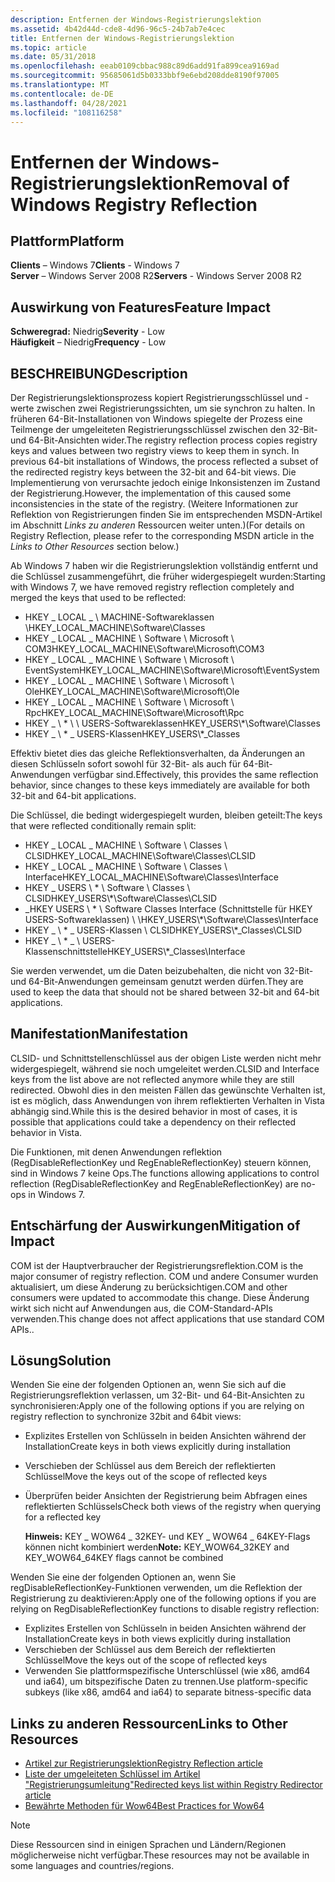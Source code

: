 ```yaml
---
description: Entfernen der Windows-Registrierungslektion
ms.assetid: 4b42d44d-cde8-4d96-96c5-24b7ab7e4cec
title: Entfernen der Windows-Registrierungslektion
ms.topic: article
ms.date: 05/31/2018
ms.openlocfilehash: eeab0109cbbac988c89d6add91fa899cea9169ad
ms.sourcegitcommit: 95685061d5b0333bbf9e6ebd208dde8190f97005
ms.translationtype: MT
ms.contentlocale: de-DE
ms.lasthandoff: 04/28/2021
ms.locfileid: "108116258"
---
```

# <a name="removal-of-windows-registry-reflection"></a><span data-ttu-id="ca2ab-103">Entfernen der Windows-Registrierungslektion</span><span class="sxs-lookup"><span data-stu-id="ca2ab-103">Removal of Windows Registry Reflection</span></span>

## <a name="platform"></a><span data-ttu-id="ca2ab-104">Plattform</span><span class="sxs-lookup"><span data-stu-id="ca2ab-104">Platform</span></span>

<span data-ttu-id="ca2ab-105">**Clients** – Windows 7</span><span class="sxs-lookup"><span data-stu-id="ca2ab-105">**Clients** - Windows 7</span></span>  
<span data-ttu-id="ca2ab-106">**Server** – Windows Server 2008 R2</span><span class="sxs-lookup"><span data-stu-id="ca2ab-106">**Servers** - Windows Server 2008 R2</span></span>  









## <a name="feature-impact"></a><span data-ttu-id="ca2ab-107">Auswirkung von Features</span><span class="sxs-lookup"><span data-stu-id="ca2ab-107">Feature Impact</span></span>

 <span data-ttu-id="ca2ab-108">**Schweregrad:** Niedrig</span><span class="sxs-lookup"><span data-stu-id="ca2ab-108">**Severity** - Low</span></span>  
<span data-ttu-id="ca2ab-109">**Häufigkeit** – Niedrig</span><span class="sxs-lookup"><span data-stu-id="ca2ab-109">**Frequency** - Low</span></span>  





## <a name="description"></a><span data-ttu-id="ca2ab-110">BESCHREIBUNG</span><span class="sxs-lookup"><span data-stu-id="ca2ab-110">Description</span></span>

<span data-ttu-id="ca2ab-111">Der Registrierungslektionsprozess kopiert Registrierungsschlüssel und -werte zwischen zwei Registrierungssichten, um sie synchron zu halten. In früheren 64-Bit-Installationen von Windows spiegelte der Prozess eine Teilmenge der umgeleiteten Registrierungsschlüssel zwischen den 32-Bit- und 64-Bit-Ansichten wider.</span><span class="sxs-lookup"><span data-stu-id="ca2ab-111">The registry reflection process copies registry keys and values between two registry views to keep them in synch. In previous 64-bit installations of Windows, the process reflected a subset of the redirected registry keys between the 32-bit and 64-bit views.</span></span> <span data-ttu-id="ca2ab-112">Die Implementierung von verursachte jedoch einige Inkonsistenzen im Zustand der Registrierung.</span><span class="sxs-lookup"><span data-stu-id="ca2ab-112">However, the implementation of this caused some inconsistencies in the state of the registry.</span></span> <span data-ttu-id="ca2ab-113">(Weitere Informationen zur Reflektion von Registrierungen finden Sie im entsprechenden MSDN-Artikel im Abschnitt *Links zu anderen* Ressourcen weiter unten.)</span><span class="sxs-lookup"><span data-stu-id="ca2ab-113">(For details on Registry Reflection, please refer to the corresponding MSDN article in the *Links to Other Resources* section below.)</span></span>

<span data-ttu-id="ca2ab-114">Ab Windows 7 haben wir die Registrierungslektion vollständig entfernt und die Schlüssel zusammengeführt, die früher widergespiegelt wurden:</span><span class="sxs-lookup"><span data-stu-id="ca2ab-114">Starting with Windows 7, we have removed registry reflection completely and merged the keys that used to be reflected:</span></span>

-   <span data-ttu-id="ca2ab-115">HKEY \_ LOCAL \_ \\ MACHINE-Softwareklassen \\</span><span class="sxs-lookup"><span data-stu-id="ca2ab-115">HKEY\_LOCAL\_MACHINE\\Software\\Classes</span></span>
-   <span data-ttu-id="ca2ab-116">HKEY \_ LOCAL \_ MACHINE \\ Software \\ Microsoft \\ COM3</span><span class="sxs-lookup"><span data-stu-id="ca2ab-116">HKEY\_LOCAL\_MACHINE\\Software\\Microsoft\\COM3</span></span>
-   <span data-ttu-id="ca2ab-117">HKEY \_ LOCAL \_ MACHINE \\ Software \\ Microsoft \\ EventSystem</span><span class="sxs-lookup"><span data-stu-id="ca2ab-117">HKEY\_LOCAL\_MACHINE\\Software\\Microsoft\\EventSystem</span></span>
-   <span data-ttu-id="ca2ab-118">HKEY \_ LOCAL \_ MACHINE \\ Software \\ Microsoft \\ Ole</span><span class="sxs-lookup"><span data-stu-id="ca2ab-118">HKEY\_LOCAL\_MACHINE\\Software\\Microsoft\\Ole</span></span>
-   <span data-ttu-id="ca2ab-119">HKEY \_ LOCAL \_ MACHINE \\ Software \\ Microsoft \\ Rpc</span><span class="sxs-lookup"><span data-stu-id="ca2ab-119">HKEY\_LOCAL\_MACHINE\\Software\\Microsoft\\Rpc</span></span>
-   <span data-ttu-id="ca2ab-120">HKEY \_ \\ \* \\ \\ USERS-Softwareklassen</span><span class="sxs-lookup"><span data-stu-id="ca2ab-120">HKEY\_USERS\\\*\\Software\\Classes</span></span>
-   <span data-ttu-id="ca2ab-121">HKEY \_ \\ \* \_ USERS-Klassen</span><span class="sxs-lookup"><span data-stu-id="ca2ab-121">HKEY\_USERS\\\*\_Classes</span></span>

<span data-ttu-id="ca2ab-122">Effektiv bietet dies das gleiche Reflektionsverhalten, da Änderungen an diesen Schlüsseln sofort sowohl für 32-Bit- als auch für 64-Bit-Anwendungen verfügbar sind.</span><span class="sxs-lookup"><span data-stu-id="ca2ab-122">Effectively, this provides the same reflection behavior, since changes to these keys immediately are available for both 32-bit and 64-bit applications.</span></span>

<span data-ttu-id="ca2ab-123">Die Schlüssel, die bedingt widergespiegelt wurden, bleiben geteilt:</span><span class="sxs-lookup"><span data-stu-id="ca2ab-123">The keys that were reflected conditionally remain split:</span></span>

-   <span data-ttu-id="ca2ab-124">HKEY \_ LOCAL \_ MACHINE \\ Software \\ Classes \\ CLSID</span><span class="sxs-lookup"><span data-stu-id="ca2ab-124">HKEY\_LOCAL\_MACHINE\\Software\\Classes\\CLSID</span></span>
-   <span data-ttu-id="ca2ab-125">HKEY \_ LOCAL \_ MACHINE \\ Software \\ Classes \\ Interface</span><span class="sxs-lookup"><span data-stu-id="ca2ab-125">HKEY\_LOCAL\_MACHINE\\Software\\Classes\\Interface</span></span>
-   <span data-ttu-id="ca2ab-126">HKEY \_ USERS \\ \* \\ Software \\ Classes \\ CLSID</span><span class="sxs-lookup"><span data-stu-id="ca2ab-126">HKEY\_USERS\\\*\\Software\\Classes\\CLSID</span></span>
-   <span data-ttu-id="ca2ab-127">\_HKEY USERS \\ \* \\ Software Classes Interface (Schnittstelle für HKEY USERS-Softwareklassen) \\ \\</span><span class="sxs-lookup"><span data-stu-id="ca2ab-127">HKEY\_USERS\\\*\\Software\\Classes\\Interface</span></span>
-   <span data-ttu-id="ca2ab-128">HKEY \_ \\ \* \_ USERS-Klassen \\ CLSID</span><span class="sxs-lookup"><span data-stu-id="ca2ab-128">HKEY\_USERS\\\*\_Classes\\CLSID</span></span>
-   <span data-ttu-id="ca2ab-129">HKEY \_ \\ \* \_ \\ USERS-Klassenschnittstelle</span><span class="sxs-lookup"><span data-stu-id="ca2ab-129">HKEY\_USERS\\\*\_Classes\\Interface</span></span>

<span data-ttu-id="ca2ab-130">Sie werden verwendet, um die Daten beizubehalten, die nicht von 32-Bit- und 64-Bit-Anwendungen gemeinsam genutzt werden dürfen.</span><span class="sxs-lookup"><span data-stu-id="ca2ab-130">They are used to keep the data that should not be shared between 32-bit and 64-bit applications.</span></span>

## <a name="manifestation"></a><span data-ttu-id="ca2ab-131">Manifestation</span><span class="sxs-lookup"><span data-stu-id="ca2ab-131">Manifestation</span></span>

<span data-ttu-id="ca2ab-132">CLSID- und Schnittstellenschlüssel aus der obigen Liste werden nicht mehr widergespiegelt, während sie noch umgeleitet werden.</span><span class="sxs-lookup"><span data-stu-id="ca2ab-132">CLSID and Interface keys from the list above are not reflected anymore while they are still redirected.</span></span> <span data-ttu-id="ca2ab-133">Obwohl dies in den meisten Fällen das gewünschte Verhalten ist, ist es möglich, dass Anwendungen von ihrem reflektierten Verhalten in Vista abhängig sind.</span><span class="sxs-lookup"><span data-stu-id="ca2ab-133">While this is the desired behavior in most of cases, it is possible that applications could take a dependency on their reflected behavior in Vista.</span></span>

<span data-ttu-id="ca2ab-134">Die Funktionen, mit denen Anwendungen reflektion (RegDisableReflectionKey und RegEnableReflectionKey) steuern können, sind in Windows 7 keine Ops.</span><span class="sxs-lookup"><span data-stu-id="ca2ab-134">The functions allowing applications to control reflection (RegDisableReflectionKey and RegEnableReflectionKey) are no-ops in Windows 7.</span></span>

## <a name="mitigation-of-impact"></a><span data-ttu-id="ca2ab-135">Entschärfung der Auswirkungen</span><span class="sxs-lookup"><span data-stu-id="ca2ab-135">Mitigation of Impact</span></span>

<span data-ttu-id="ca2ab-136">COM ist der Hauptverbraucher der Registrierungsreflektion.</span><span class="sxs-lookup"><span data-stu-id="ca2ab-136">COM is the major consumer of registry reflection.</span></span> <span data-ttu-id="ca2ab-137">COM und andere Consumer wurden aktualisiert, um diese Änderung zu berücksichtigen.</span><span class="sxs-lookup"><span data-stu-id="ca2ab-137">COM and other consumers were updated to accommodate this change.</span></span> <span data-ttu-id="ca2ab-138">Diese Änderung wirkt sich nicht auf Anwendungen aus, die COM-Standard-APIs verwenden.</span><span class="sxs-lookup"><span data-stu-id="ca2ab-138">This change does not affect applications that use standard COM APIs..</span></span>

## <a name="solution"></a><span data-ttu-id="ca2ab-139">Lösung</span><span class="sxs-lookup"><span data-stu-id="ca2ab-139">Solution</span></span>

<span data-ttu-id="ca2ab-140">Wenden Sie eine der folgenden Optionen an, wenn Sie sich auf die Registrierungsreflektion verlassen, um 32-Bit- und 64-Bit-Ansichten zu synchronisieren:</span><span class="sxs-lookup"><span data-stu-id="ca2ab-140">Apply one of the following options if you are relying on registry reflection to synchronize 32bit and 64bit views:</span></span>

-   <span data-ttu-id="ca2ab-141">Explizites Erstellen von Schlüsseln in beiden Ansichten während der Installation</span><span class="sxs-lookup"><span data-stu-id="ca2ab-141">Create keys in both views explicitly during installation</span></span>
-   <span data-ttu-id="ca2ab-142">Verschieben der Schlüssel aus dem Bereich der reflektierten Schlüssel</span><span class="sxs-lookup"><span data-stu-id="ca2ab-142">Move the keys out of the scope of reflected keys</span></span>
-   <span data-ttu-id="ca2ab-143">Überprüfen beider Ansichten der Registrierung beim Abfragen eines reflektierten Schlüssels</span><span class="sxs-lookup"><span data-stu-id="ca2ab-143">Check both views of the registry when querying for a reflected key</span></span>

    <span data-ttu-id="ca2ab-144">**Hinweis:** KEY \_ WOW64 \_ 32KEY- und KEY \_ WOW64 \_ 64KEY-Flags können nicht kombiniert werden</span><span class="sxs-lookup"><span data-stu-id="ca2ab-144">**Note:** KEY\_WOW64\_32KEY and KEY\_WOW64\_64KEY flags cannot be combined</span></span>

<span data-ttu-id="ca2ab-145">Wenden Sie eine der folgenden Optionen an, wenn Sie regDisableReflectionKey-Funktionen verwenden, um die Reflektion der Registrierung zu deaktivieren:</span><span class="sxs-lookup"><span data-stu-id="ca2ab-145">Apply one of the following options if you are relying on RegDisableReflectionKey functions to disable registry reflection:</span></span>

-   <span data-ttu-id="ca2ab-146">Explizites Erstellen von Schlüsseln in beiden Ansichten während der Installation</span><span class="sxs-lookup"><span data-stu-id="ca2ab-146">Create keys in both views explicitly during installation</span></span>
-   <span data-ttu-id="ca2ab-147">Verschieben der Schlüssel aus dem Bereich der reflektierten Schlüssel</span><span class="sxs-lookup"><span data-stu-id="ca2ab-147">Move the keys out of the scope of reflected keys</span></span>
-   <span data-ttu-id="ca2ab-148">Verwenden Sie plattformspezifische Unterschlüssel (wie x86, amd64 und ia64), um bitspezifische Daten zu trennen.</span><span class="sxs-lookup"><span data-stu-id="ca2ab-148">Use platform-specific subkeys (like x86, amd64 and ia64) to separate bitness-specific data</span></span>

## <a name="links-to-other-resources"></a><span data-ttu-id="ca2ab-149">Links zu anderen Ressourcen</span><span class="sxs-lookup"><span data-stu-id="ca2ab-149">Links to Other Resources</span></span>

-   [<span data-ttu-id="ca2ab-150">Artikel zur Registrierungslektion</span><span class="sxs-lookup"><span data-stu-id="ca2ab-150">Registry Reflection article</span></span>](../winprog64/registry-reflection.md)
-   [<span data-ttu-id="ca2ab-151">Liste der umgeleiteten Schlüssel im Artikel "Registrierungsumleitung"</span><span class="sxs-lookup"><span data-stu-id="ca2ab-151">Redirected keys list within Registry Redirector article</span></span>](../winprog64/registry-redirector.md)
-   [<span data-ttu-id="ca2ab-152">Bewährte Methoden für Wow64</span><span class="sxs-lookup"><span data-stu-id="ca2ab-152">Best Practices for Wow64</span></span>](/windows-hardware/drivers/display/microsoft-windows-vista-display-driver-64-bit-issues)

> [!Note]  
> <span data-ttu-id="ca2ab-153">Diese Ressourcen sind in einigen Sprachen und Ländern/Regionen möglicherweise nicht verfügbar.</span><span class="sxs-lookup"><span data-stu-id="ca2ab-153">These resources may not be available in some languages and countries/regions.</span></span>

 

 

 
